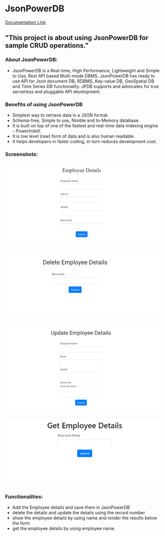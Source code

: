 # JsonPowerDB 


[Documentation Link](http://login2explore.com/jpdb/docs.html)

## "This project is about using JsonPowerDB  for sample CRUD operations." 

### About JsonPowerDB:

- JsonPowerDB is a Real-time, High Performance, Lightweight and Simple to Use, Rest API based Multi-mode DBMS. JsonPowerDB has ready to use API for Json document DB, RDBMS, Key-value DB, GeoSpatial DB and Time Series DB functionality. JPDB supports and advocates for true serverless and pluggable API development.

### Benefits of using JsonPowerDB

- Simplest way to retrieve data in a JSON format.
- Schema-free, Simple to use, Nimble and In-Memory database.
- It is built on top of one of the fastest and real-time data indexing engine - PowerIndeX.
- It is low level (raw) form of data and is also human readable.
- It helps developers in faster coding, in-turn reduces development cost.

### Screenshots:

![Add Empoyee Details](addition.png)

![Delete Employee Details](deletion.png)

![Update Employee Details](update.png)

![entry of employee shown in database](get.png)

### Functionalities:
- Add the Employee details and save them in JsonPowerDB
- delete the details and update the details using the record number 
- show the employee details by using name and render the results  below the form
- get the employee details by using employee name
